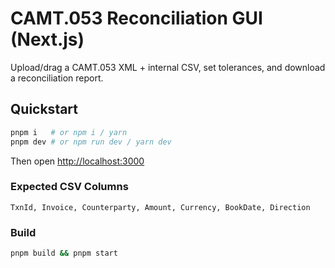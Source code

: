 # CAMT.053 Reconciliation GUI (Next.js)

Upload/drag a CAMT.053 XML + internal CSV, set tolerances, and download a reconciliation report.

## Quickstart
```bash
pnpm i   # or npm i / yarn
pnpm dev # or npm run dev / yarn dev
```

Then open [http://localhost:3000](http://localhost:3000)

### Expected CSV Columns

`TxnId, Invoice, Counterparty, Amount, Currency, BookDate, Direction`

### Build

```bash
pnpm build && pnpm start
```


